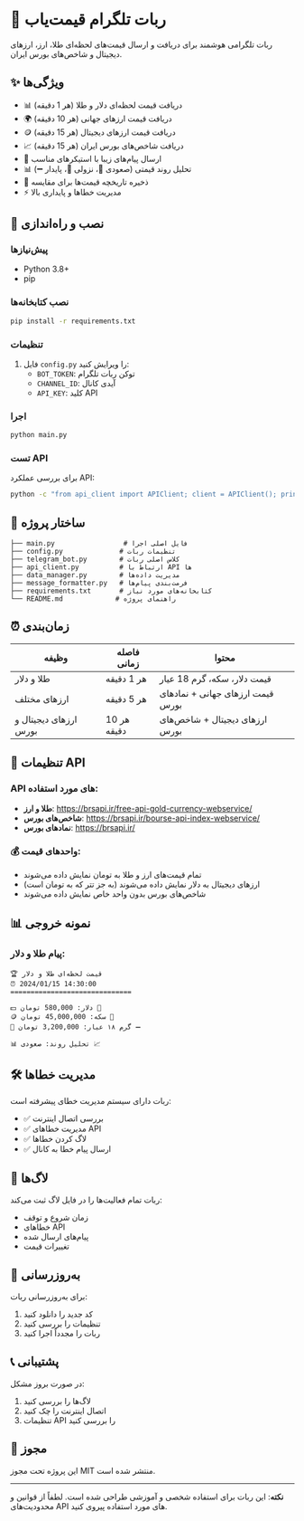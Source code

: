 # 🤖 ربات تلگرام قیمت‌یاب

ربات تلگرامی هوشمند برای دریافت و ارسال قیمت‌های لحظه‌ای طلا، ارز، ارزهای دیجیتال و شاخص‌های بورس ایران.

## ✨ ویژگی‌ها

- 📊 دریافت قیمت لحظه‌ای دلار و طلا (هر 1 دقیقه)
- 🌍 دریافت قیمت ارزهای جهانی (هر 10 دقیقه)
- 🪙 دریافت قیمت ارزهای دیجیتال (هر 15 دقیقه)
- 📈 دریافت شاخص‌های بورس ایران (هر 15 دقیقه)
- 📱 ارسال پیام‌های زیبا با استیکرهای مناسب
- 📊 تحلیل روند قیمتی (صعودی 🔺، نزولی 🔻، پایدار ➖)
- 💾 ذخیره تاریخچه قیمت‌ها برای مقایسه
- ⚡ مدیریت خطاها و پایداری بالا

## 🚀 نصب و راه‌اندازی

### پیش‌نیازها
- Python 3.8+
- pip

### نصب کتابخانه‌ها
```bash
pip install -r requirements.txt
```

### تنظیمات
1. فایل `config.py` را ویرایش کنید:
   - `BOT_TOKEN`: توکن ربات تلگرام
   - `CHANNEL_ID`: آیدی کانال
   - `API_KEY`: کلید API

### اجرا
```bash
python main.py
```

### تست API
برای بررسی عملکرد API:
```bash
python -c "from api_client import APIClient; client = APIClient(); print(client.get_gold_currency_data())"
```

## 📁 ساختار پروژه

```
├── main.py                 # فایل اصلی اجرا
├── config.py              # تنظیمات ربات
├── telegram_bot.py        # کلاس اصلی ربات
├── api_client.py          # ارتباط با API ها
├── data_manager.py        # مدیریت داده‌ها
├── message_formatter.py   # فرمت‌بندی پیام‌ها
├── requirements.txt       # کتابخانه‌های مورد نیاز
└── README.md             # راهنمای پروژه
```

## ⏰ زمان‌بندی

| وظیفه | فاصله زمانی | محتوا |
|-------|-------------|--------|
| طلا و دلار | هر 1 دقیقه | قیمت دلار، سکه، گرم 18 عیار |
| ارزهای مختلف | هر 5 دقیقه | قیمت ارزهای جهانی + نمادهای بورس |
| ارزهای دیجیتال و بورس | هر 10 دقیقه | ارزهای دیجیتال + شاخص‌های بورس |

## 🔧 تنظیمات API

### API های مورد استفاده:
- **طلا و ارز**: https://brsapi.ir/free-api-gold-currency-webservice/
- **شاخص‌های بورس**: https://brsapi.ir/bourse-api-index-webservice/
- **نمادهای بورس**: https://brsapi.ir/

### 💰 واحدهای قیمت:
- تمام قیمت‌های ارز و طلا به تومان نمایش داده می‌شوند
- ارزهای دیجیتال به دلار نمایش داده می‌شوند (به جز تتر که به تومان است)
- شاخص‌های بورس بدون واحد خاص نمایش داده می‌شوند

## 📊 نمونه خروجی

### پیام طلا و دلار:
```
🏆 قیمت لحظه‌ای طلا و دلار
⏰ 2024/01/15 14:30:00
==============================

💵 دلار: 580,000 تومان 🔺
🪙 سکه: 45,000,000 تومان 🔻
🥇 گرم ۱۸ عیار: 3,200,000 تومان ➖

📊 تحلیل روند: صعودی 📈
```

## 🛠️ مدیریت خطاها

ربات دارای سیستم مدیریت خطای پیشرفته است:
- ✅ بررسی اتصال اینترنت
- ✅ مدیریت خطاهای API
- ✅ لاگ کردن خطاها
- ✅ ارسال پیام خطا به کانال

## 📝 لاگ‌ها

ربات تمام فعالیت‌ها را در فایل لاگ ثبت می‌کند:
- زمان شروع و توقف
- خطاهای API
- پیام‌های ارسال شده
- تغییرات قیمت

## 🔄 به‌روزرسانی

برای به‌روزرسانی ربات:
1. کد جدید را دانلود کنید
2. تنظیمات را بررسی کنید
3. ربات را مجدداً اجرا کنید

## 📞 پشتیبانی

در صورت بروز مشکل:
1. لاگ‌ها را بررسی کنید
2. اتصال اینترنت را چک کنید
3. تنظیمات API را بررسی کنید

## 📄 مجوز

این پروژه تحت مجوز MIT منتشر شده است.

---

**نکته**: این ربات برای استفاده شخصی و آموزشی طراحی شده است. لطفاً از قوانین و محدودیت‌های API های مورد استفاده پیروی کنید. 